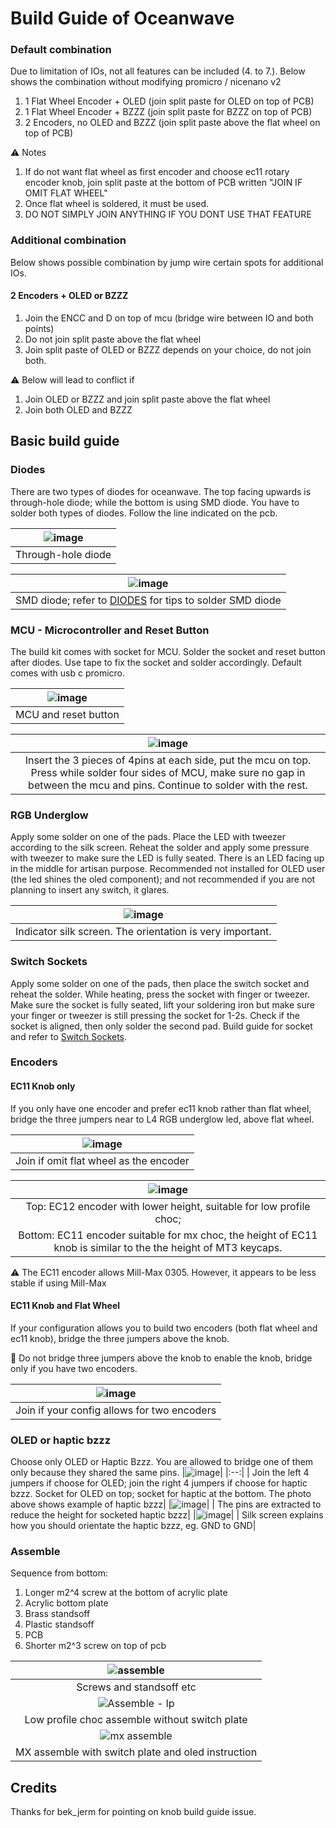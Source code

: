 # Build Guide of Oceanwave

### Default combination
Due to limitation of IOs, not all features can be included (4. to 7.). Below shows the combination without modifying promicro / nicenano v2

1. 1 Flat Wheel Encoder + OLED  	(join split paste for OLED on top of PCB)
2. 1 Flat Wheel Encoder + BZZZ  	(join split paste for BZZZ on top of PCB)
2. 2 Encoders, no OLED and BZZZ 	(join split paste above the flat wheel on top of PCB)

:warning: Notes

1. If do not want flat wheel as first encoder and choose ec11 rotary encoder knob, join split paste at the bottom of PCB written "JOIN IF OMIT FLAT WHEEL"
2. Once flat wheel is soldered, it must be used.
3. DO NOT SIMPLY JOIN ANYTHING IF YOU DONT USE THAT FEATURE

### Additional combination
Below shows possible combination by jump wire certain spots for additional IOs.

#### 2 Encoders + OLED or BZZZ
1. Join the ENCC and D on top of mcu (bridge wire between IO and both points)
2. Do not join split paste above the flat wheel
3. Join split paste of OLED or BZZZ depends on your choice, do not join both.

:warning: Below will lead to conflict if
1. Join OLED or BZZZ and join split paste above the flat wheel
2. Join both OLED and BZZZ

## Basic build guide

### Diodes
There are two types of diodes for oceanwave. The top facing upwards is through-hole diode; while the bottom is using SMD diode. You have to solder both types of diodes. Follow the line indicated on the pcb. 

|![image](https://user-images.githubusercontent.com/79617315/214054523-c6cf64dd-3f85-4b54-a2b8-75a484e4dd49.png)|
|:--:|
| Through-hole diode |

|![image](https://user-images.githubusercontent.com/79617315/214053728-a9102f82-0c0d-49d0-a905-a2bf30ca870b.png)|
|:--:|
| SMD diode; refer to [DIODES](https://github.com/GEIGEIGEIST/KLOR/blob/main/docs/buildguide_3DP.md#diodes) for tips to solder SMD diode |

### MCU - Microcontroller and Reset Button
The build kit comes with socket for MCU. Solder the socket and reset button after diodes. Use tape to fix the socket and solder accordingly. Default comes with usb c promicro. 

|![image](https://user-images.githubusercontent.com/79617315/214054958-0d0b25cc-2442-4b1c-a961-293c1366ec11.png)|
|:--:|
|MCU and reset button |


|![image](https://user-images.githubusercontent.com/79617315/214055949-1f84d83d-9b0f-40dd-8ba9-c1bdcd36fd56.png)|
|:--:|
| Insert the 3 pieces of 4pins at each side, put the mcu on top. Press while solder four sides of MCU, make sure no gap in between the mcu and pins. Continue to solder with the rest.|

### RGB Underglow
Apply some solder on one of the pads. Place the LED with tweezer according to the silk screen. Reheat the solder and apply some pressure with tweezer to make sure the LED is fully seated. There is an LED facing up in the middle for artisan purpose. Recommended not installed for OLED user (the led shines the oled component); and not recommended if you are not planning to insert any switch, it glares. 

|![image](https://user-images.githubusercontent.com/79617315/214058102-a35d036a-d7fc-4492-b760-87a044f79d1a.png)|
|:--:|
|Indicator silk screen. The orientation is very important. |

### Switch Sockets
Apply some solder on one of the pads, then place the switch socket and reheat the solder. While heating, press the socket with finger or tweezer. Make sure the socket is fully seated, lift your soldering iron but make sure your finger or tweezer is still pressing the socket for 1-2s. Check if the socket is aligned, then only solder the second pad. Build guide for socket and refer to [Switch Sockets](https://github.com/GEIGEIGEIST/KLOR/blob/main/docs/buildguide_3DP.md#switch-sockets).

### Encoders

#### EC11 Knob only
If you only have one encoder and prefer ec11 knob rather than flat wheel, bridge the three jumpers near to L4 RGB underglow led, above flat wheel. 

|![image](https://user-images.githubusercontent.com/79617315/214059815-b6b1aa79-4907-422d-89fb-a35bd70e7a51.png)|
|:--:|
| Join if omit flat wheel as the encoder|


|![image](https://user-images.githubusercontent.com/79617315/214064745-931d2222-535f-4a99-8b28-a379e46c171c.png)|
|:--:|
|Top: EC12 encoder with lower height, suitable for low profile choc; |
|Bottom: EC11 encoder suitable for mx choc, the height of EC11 knob is similar to the the height of MT3 keycaps.|

  :warning: The EC11 encoder allows Mill-Max 0305. However, it appears to be less stable if using Mill-Max

#### EC11 Knob and Flat Wheel
If your configuration allows you to build two encoders (both flat wheel and ec11 knob), bridge the three jumpers above the knob.

  :rotating_light: Do not bridge three jumpers above the knob to enable the knob, bridge only if you have two encoders.

|![image](https://user-images.githubusercontent.com/79617315/214060800-081b99d6-5b69-48da-a469-f84633591e43.png)|
|:--:|
| Join if your config allows for two encoders|


### OLED or haptic bzzz
Choose only OLED or Haptic Bzzz. You are allowed to bridge one of them only because they shared the same pins.
|![image](https://user-images.githubusercontent.com/79617315/214061223-f66d9b0a-8950-46b2-9f59-72110a27ecd7.png)|
|:--:|
| Join the left 4 jumpers if choose for OLED; join the right 4 jumpers if choose for haptic bzzz. Socket for OLED on top; socket for haptic at the bottom. The photo above shows example of haptic bzzz|
|![image](https://user-images.githubusercontent.com/79617315/214062860-7d44f057-69a7-4f87-8322-fb1179fb2078.png)|
| The pins are extracted to reduce the height for socketed haptic bzzz|
|![image](https://user-images.githubusercontent.com/79617315/214063099-3aa0b4c5-c815-4199-a429-9d658f6fe985.png)|
| Silk screen explains how you should orientate the haptic bzzz, eg. GND to GND|

### Assemble
Sequence from bottom: 
1. Longer m2^4 screw at the bottom of acrylic plate
2. Acrylic bottom plate
3. Brass standsoff
4. Plastic standsoff
5. PCB
6. Shorter m2^3 screw on top of pcb

|![assemble](https://user-images.githubusercontent.com/79617315/214769087-40d48abf-56b2-45cc-bac0-80bf655e25fc.jpg)|
|:--:|
| Screws and standsoff etc |
|![Assemble - lp](https://user-images.githubusercontent.com/79617315/214771222-83940b82-30c1-4011-8d79-c771522fe248.jpg)|
| Low profile choc assemble without switch plate |
|![mx assemble](https://user-images.githubusercontent.com/79617315/214770910-e75810b1-99d9-46f0-90db-68dec6dbb903.jpg)|
| MX assemble with switch plate and oled instruction |

## Credits
Thanks for bek_jerm for pointing on knob build guide issue.

